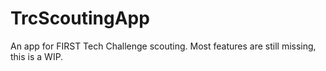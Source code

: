 # TrcScoutingApp
An app for FIRST Tech Challenge scouting. Most features are still missing, this is a WIP.
